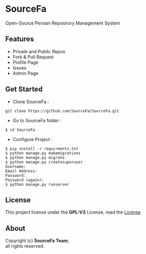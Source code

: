 # SourceFa
Open-Source Persian Reposirory Management System

## Features
- Private and Public Repos
- Fork & Pull Request
- Profile Page
- Issues
- Admin Page

## Get Started
- Clone SourceFa :
```
git clone https://github.com/SourceFa/SourceFa.git
```
- Go to SourceFa folder :
```
$ cd SourceFa
```
- Configure Project :
```
$ pip install -r requirments.txt
$ python manage.py makemigrations
$ python manage.py migrate
$ python manage.py createsuperuser
Username:
Email Address:
Password:
Password (again):
$ python manage.py runserver
```
## License
This project license under the **GPL-V3** License, read the [License](LICENSE)

## About
Copyright (c) **SourceFa Team**, \
all rights reserved.
